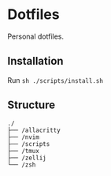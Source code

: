 # Dotfiles

Personal dotfiles.

## Installation

Run `sh ./scripts/install.sh`

## Structure

```text
./
├── /allacritty
├── /nvim
├── /scripts
├── /tmux
├── /zellij
└── /zsh
```
